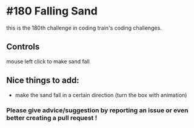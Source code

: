# #180 Falling Sand

this is the 180th challenge in coding train's coding challenges.

## Controls

mouse left click to make sand fall

## Nice things to add: 

- make the sand fall in a certain direction (turn the box with animation)
 

### Please give advice/suggestion by reporting an issue or even better creating a pull request !
